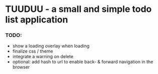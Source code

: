 # TUUDUU - a small and simple todo list application

### TODO:

- show a loading overlay when loading
- finalize css / theme
- integrate a warning on delete
- optional: add hash to url to enable back- & forward navigation in the browser
